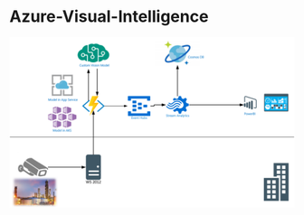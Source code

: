 # Azure-Visual-Intelligence

![alt text](https://github.com/msspain-azure/Azure-Visual-Intelligence/blob/master/vi-architecture.png)
